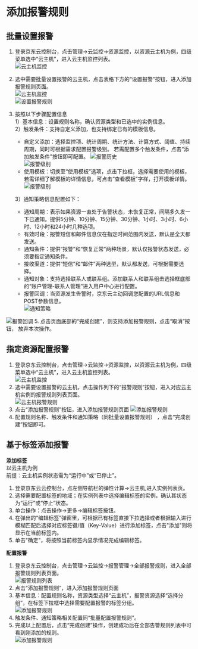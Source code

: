 # 添加报警规则
## 批量设置报警
1. 登录京东云控制台，点击管理->云监控->资源监控，以资源云主机为例，四级菜单选中“云主机”，进入云主机监控列表。  
![云主机监控](../../../../../image/Cloud-Monitor/1-zylb.png)
2. 选中需要批量设置报警的云主机，点击表格下方的“设置报警”按钮，进入添加报警规则页面。  
![云主机监控](../../../../../image/Cloud-Monitor/2-plsz.png)  
![设置报警规则](../../../../../image/Cloud-Monitor/3-szbj.png)  

3. 按照以下步骤配置信息  
   1）基本信息：设置规则名称，确认资源类型和已选中的实例信息。  
   2）触发条件：支持自定义添加，也支持绑定已有的模板信息。
   - 自定义添加：选择监控项、统计周期、统计方法、计算方式、阈值、持续周期，同时可根据需求配置报警级别。  若需配置多个触发条件，点击“添加触发条件”按钮即可配置。
 ![报警历史](../../../../../image/Cloud-Monitor/4-zdytj.png)    
![报警级别](../../../../../image/Cloud-Monitor/4-zdytj-0.png) 
   - 使用模板：切换至“使用模板”选项，点击下拉框，选择需要使用的模板，若需详细了解模板的详情信息，可点击“查看模板”字样，打开模板详情。  
![报警级别](../../../../../image/Cloud-Monitor/5-symb.png)  


   3）通知策略信息配置如下：  
   - 通知周期：表示如果资源一直处于告警状态，未恢复正常，间隔多久发一下已通知。提供5分钟、10分钟、15分钟、30分钟、1小时、3小时、6小时、12小时和24小时几种选项。
   - 有效时段：报警短信和邮件信息仅在指定时间范围内发送，默认是全天都发送。
   - 通知条件：提供“报警”和“恢复正常”两种场景，默认仅报警状态发送，必须要指定通知条件。
   - 接收渠道：提供“短信”和“邮件”两种选型，默认都发送，可根据需要选择。  
   - 通知对象：支持选择联系人或联系组。添加联系人和联系组击选择框底部的“账户管理-联系人管理”进入用户中心进行配置。  
   - 报警回调：当资源发生告警时，京东云主动回调您配置的URL信息和POST参数信息。  
![通知策略](../../../../../image/Cloud-Monitor/6-tzcl.png)  

![报警回调](../../../../../image/Cloud-Monitor/6-tzcl-hd.png)
5. 点击页面底部的“完成创建”，则支持添加报警规则，点击“取消”按钮， 放弃本次操作。



## 指定资源配置报警  
1. 登录京东云控制台，点击管理->云监控->资源监控，以资源云主机为例，四级菜单选中“云主机”，进入云主机监控列表。  
![云主机监控](../../../../../image/Cloud-Monitor/1-zylb.png)
2. 选中需要设置报警的云主机，点击操作列下的“报警规则”按钮，进入对应云主机实例的报警规则列表页面。  
![云主机报警规则](../../../../../image/Cloud-Monitor/7-zybjgz.png)
3. 点击“添加报警规则”按钮，进入添加报警规则页面
![添加报警规则](../../../../../image/Cloud-Monitor/7-zybjgz-tj.png) 
4. 配置规则名称、触发条件和通知策略（同批量设置报警规则） ，点击“完成创建”按钮即可。


## 基于标签添加报警  
**添加标签**  
以云主机为例  
前提：云主机实例状态需为“运行中”或“已停止”。
1. 登录京东云云控制台，点左侧导航栏的弹性计算->云主机,进入实例列表页。  
2. 选择需要配置标签的地域；在实例列表中选择编辑标签的实例，确认其状态为“运行”或“停止”状态。  
3. 单台操作：点击操作->更多->编辑标签按钮。  
4. 在弹出的“编辑标签”弹窗里，可根据已有标签直接下拉选择或者根据输入进行模糊匹配后选择对应标签键/值（Key-Value）进行添加标签，点击"添加"则将显示在当前标签内。  
5. 单击"确定"，将按照当前标签内显示情况完成编辑标签。

**配置报警**    
1. 登录京东云控制台，点击管理->云监控->报警管理->全部报警规则，进入全部报警规则列表页面。  
![报警规则列表](../../../../../image/Cloud-Monitor/7-zybjgz-tj.png) 
2. 点击“添加报警规则”，进入添加报警规则页面  
3. 基本信息：配置规则名称，资源类型选择“云主机”，报警资源选择“选择分组”，在标签下拉框中选择需要配置报警的标签分组。  
![添加报警规则](../../../../../image/Cloud-Monitor/8-qbbj-tj.png)
4. 触发条件、通知策略相关配置同“批量配置报警规则”。
5. 完成以上配置后，点击“完成创建”操作，创建成功后在全部告警规则列表中可看到刚添加的规则。  
![添加报警规则](../../../../../image/Cloud-Monitor/8-qbbj-1.png)  
